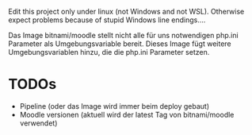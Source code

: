 Edit this project only under linux (not Windows and not WSL). Otherwise expect problems because of stupid Windows line endings....

Das Image bitnami/moodle stellt nicht alle für uns notwendigen php.ini Parameter als Umgebungsvariable bereit.
Dieses Image fügt weitere Umgebungsvariablen hinzu, die die php.ini Parameter setzen.


# TODOs
- Pipeline (oder das Image wird immer beim deploy gebaut)
- Moodle versionen (aktuell wird der latest Tag von bitnami/moodle verwendet)
